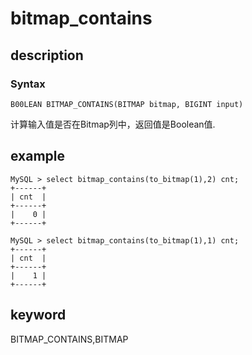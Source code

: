 # bitmap_contains

## description

### Syntax

`B00LEAN BITMAP_CONTAINS(BITMAP bitmap, BIGINT input)`

计算输入值是否在Bitmap列中，返回值是Boolean值.

## example

```Plain Text
MySQL > select bitmap_contains(to_bitmap(1),2) cnt;
+------+
| cnt  |
+------+
|    0 |
+------+

MySQL > select bitmap_contains(to_bitmap(1),1) cnt;
+------+
| cnt  |
+------+
|    1 |
+------+
```

## keyword

BITMAP_CONTAINS,BITMAP
